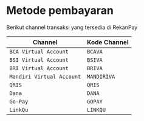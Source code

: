 # Metode pembayaran

Berikut channel transaksi yang tersedia di RekanPay

| Channel                   | Kode Channel |
| ------------------------- | :----------- |
| `BCA Virtual Account`     | `BCAVA`      |
| `BSI Virtual Account`     | `BSIVA`      |
| `BRI Virtual Account`     | `BRIVA`      |
| `Mandiri Virtual Account` | `MANDIRIVA`  |
| `QRIS`                    | `QRIS`       |
| `Dana`                    | `DANA`       |
| `Go-Pay`                  | `GOPAY`      |
| `LinkQu`                  | `LINKQU`     |

